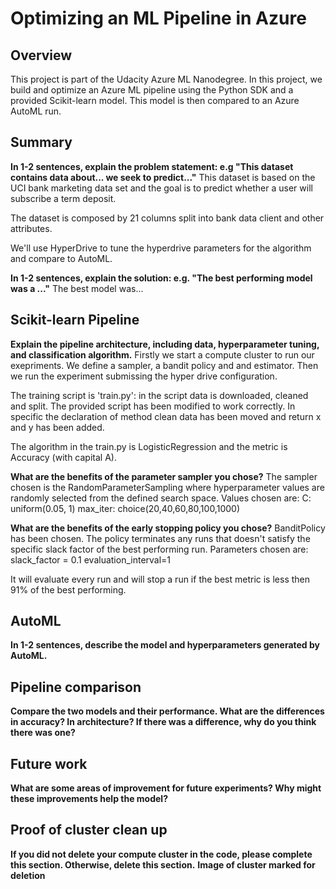 # Optimizing an ML Pipeline in Azure

## Overview
This project is part of the Udacity Azure ML Nanodegree.
In this project, we build and optimize an Azure ML pipeline using the Python SDK and a provided Scikit-learn model.
This model is then compared to an Azure AutoML run.

## Summary
**In 1-2 sentences, explain the problem statement: e.g "This dataset contains data about... we seek to predict..."**
This dataset is based on the UCI bank marketing data set and the goal is to predict whether a user will subscribe a term deposit.

The dataset is composed by 21 columns split into bank data client and other attributes.

We'll use HyperDrive to tune the hyperdrive parameters for the algorithm and compare to AutoML.

**In 1-2 sentences, explain the solution: e.g. "The best performing model was a ..."**
The best model was... 

## Scikit-learn Pipeline
**Explain the pipeline architecture, including data, hyperparameter tuning, and classification algorithm.**
Firstly we start a compute cluster to run our exepriments.
We define a sampler, a bandit policy and and estimator. 
Then we run the experiment submissing the hyper drive configuration. 

The training script is 'train.py': in the script data is downloaded, cleaned and split.
The provided script has been modified to work correctly. In specific the declaration of method clean data has been moved and return x and y has been added. 

The algorithm in the train.py is LogisticRegression and the metric is Accuracy (with capital A).

**What are the benefits of the parameter sampler you chose?**
The sampler chosen is the RandomParameterSampling where hyperparameter values are randomly selected from the defined search space. 
Values chosen are:
C: uniform(0.05, 1)
max_iter: choice(20,40,60,80,100,1000)

**What are the benefits of the early stopping policy you chose?**
BanditPolicy has been chosen. The policy terminates any runs that doesn't satisfy the specific slack factor of the best performing run.
Parameters chosen are:
slack_factor = 0.1
evaluation_interval=1

It will evaluate every run and will stop a run if the best metric is less then 91% of the best performing.

## AutoML
**In 1-2 sentences, describe the model and hyperparameters generated by AutoML.**

## Pipeline comparison
**Compare the two models and their performance. What are the differences in accuracy? In architecture? If there was a difference, why do you think there was one?**


## Future work
**What are some areas of improvement for future experiments? Why might these improvements help the model?**

## Proof of cluster clean up
**If you did not delete your compute cluster in the code, please complete this section. Otherwise, delete this section.**
**Image of cluster marked for deletion**
